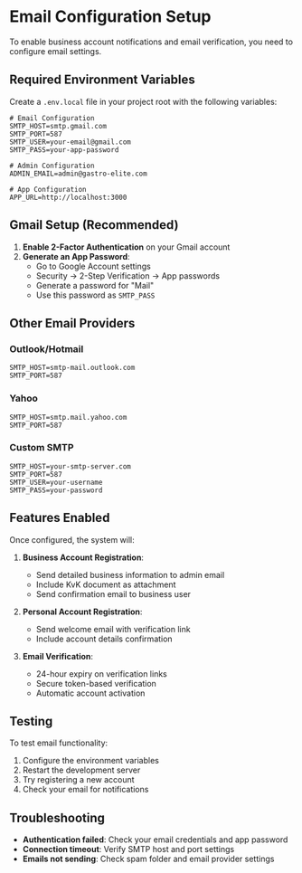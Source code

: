 # Email Configuration Setup

To enable business account notifications and email verification, you need to configure email settings.

## Required Environment Variables

Create a `.env.local` file in your project root with the following variables:

```env
# Email Configuration
SMTP_HOST=smtp.gmail.com
SMTP_PORT=587
SMTP_USER=your-email@gmail.com
SMTP_PASS=your-app-password

# Admin Configuration
ADMIN_EMAIL=admin@gastro-elite.com

# App Configuration
APP_URL=http://localhost:3000
```

## Gmail Setup (Recommended)

1. **Enable 2-Factor Authentication** on your Gmail account
2. **Generate an App Password**:
   - Go to Google Account settings
   - Security → 2-Step Verification → App passwords
   - Generate a password for "Mail"
   - Use this password as `SMTP_PASS`

## Other Email Providers

### Outlook/Hotmail
```env
SMTP_HOST=smtp-mail.outlook.com
SMTP_PORT=587
```

### Yahoo
```env
SMTP_HOST=smtp.mail.yahoo.com
SMTP_PORT=587
```

### Custom SMTP
```env
SMTP_HOST=your-smtp-server.com
SMTP_PORT=587
SMTP_USER=your-username
SMTP_PASS=your-password
```

## Features Enabled

Once configured, the system will:

1. **Business Account Registration**:
   - Send detailed business information to admin email
   - Include KvK document as attachment
   - Send confirmation email to business user

2. **Personal Account Registration**:
   - Send welcome email with verification link
   - Include account details confirmation

3. **Email Verification**:
   - 24-hour expiry on verification links
   - Secure token-based verification
   - Automatic account activation

## Testing

To test email functionality:

1. Configure the environment variables
2. Restart the development server
3. Try registering a new account
4. Check your email for notifications

## Troubleshooting

- **Authentication failed**: Check your email credentials and app password
- **Connection timeout**: Verify SMTP host and port settings
- **Emails not sending**: Check spam folder and email provider settings





